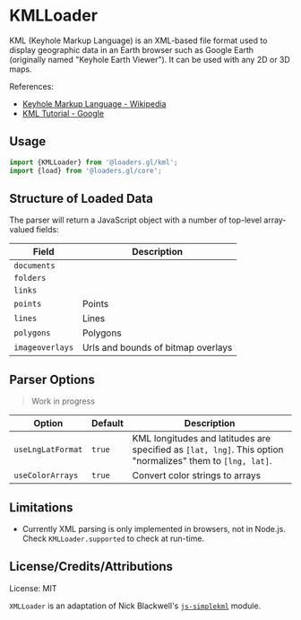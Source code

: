 # KMLLoader

KML (Keyhole Markup Language) is an XML-based file format used to display geographic data in an Earth browser such as Google Earth (originally named "Keyhole Earth Viewer"). It can be used with any 2D or 3D maps.

References:

- [Keyhole Markup Language - Wikipedia](https://en.wikipedia.org/wiki/Keyhole_Markup_Language)
- [KML Tutorial - Google](https://developers.google.com/kml/documentation/kml_tut)

## Usage

```js
import {KMLLoader} from '@loaders.gl/kml';
import {load} from '@loaders.gl/core';
```

## Structure of Loaded Data

The parser will return a JavaScript object with a number of top-level array-valued fields:

| Field           | Description                        |
| --------------- | ---------------------------------- |
| `documents`     |                                    |
| `folders`       |                                    |
| `links`         |                                    |
| `points`        | Points                             |
| `lines`         | Lines                              |
| `polygons`      | Polygons                           |
| `imageoverlays` | Urls and bounds of bitmap overlays |

## Parser Options

> Work in progress

| Option            | Default | Description                                                                                                |
| ----------------- | ------- | ---------------------------------------------------------------------------------------------------------- |
| `useLngLatFormat` | `true`  | KML longitudes and latitudes are specified as `[lat, lng]`. This option "normalizes" them to `[lng, lat]`. |
| `useColorArrays`  | `true`  | Convert color strings to arrays                                                                            |

## Limitations

- Currently XML parsing is only implemented in browsers, not in Node.js. Check `KMLLoader.supported` to check at run-time.

## License/Credits/Attributions

License: MIT

`XMLLoader` is an adaptation of Nick Blackwell's [`js-simplekml`](https://github.com/nickolanack/js-simplekml) module.
